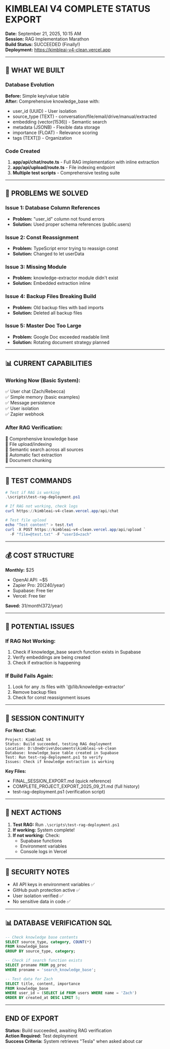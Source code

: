 # KIMBLEAI V4 COMPLETE STATUS EXPORT
**Date:** September 21, 2025, 10:15 AM  
**Session:** RAG Implementation Marathon  
**Build Status:** SUCCEEDED (Finally!)  
**Deployment:** https://kimbleai-v4-clean.vercel.app

---

## 🎯 WHAT WE BUILT

### Database Evolution
**Before:** Simple key/value table  
**After:** Comprehensive knowledge_base with:
- user_id (UUID) - User isolation
- source_type (TEXT) - conversation/file/email/drive/manual/extracted
- embedding (vector(1536)) - Semantic search
- metadata (JSONB) - Flexible data storage
- importance (FLOAT) - Relevance scoring
- tags (TEXT[]) - Organization

### Code Created
1. **app/api/chat/route.ts** - Full RAG implementation with inline extraction
2. **app/api/upload/route.ts** - File indexing endpoint
3. **Multiple test scripts** - Comprehensive testing suite

---

## 🔧 PROBLEMS WE SOLVED

### Issue 1: Database Column References
- **Problem:** "user_id" column not found errors
- **Solution:** Used proper schema references (public.users)

### Issue 2: Const Reassignment
- **Problem:** TypeScript error trying to reassign const
- **Solution:** Changed to let userData

### Issue 3: Missing Module
- **Problem:** knowledge-extractor module didn't exist
- **Solution:** Embedded extraction inline

### Issue 4: Backup Files Breaking Build
- **Problem:** Old backup files with bad imports
- **Solution:** Deleted all backup files

### Issue 5: Master Doc Too Large
- **Problem:** Google Doc exceeded readable limit
- **Solution:** Rotating document strategy planned

---

## 📊 CURRENT CAPABILITIES

### Working Now (Basic System):
✅ User chat (Zach/Rebecca)  
✅ Simple memory (basic examples)  
✅ Message persistence  
✅ User isolation  
✅ Zapier webhook  

### After RAG Verification:
🔄 Comprehensive knowledge base  
🔄 File upload/indexing  
🔄 Semantic search across all sources  
🔄 Automatic fact extraction  
🔄 Document chunking  

---

## 🧪 TEST COMMANDS

```powershell
# Test if RAG is working
.\scripts\test-rag-deployment.ps1

# If RAG not working, check logs
curl https://kimbleai-v4-clean.vercel.app/api/chat

# Test file upload
echo "Test content" > test.txt
curl -X POST https://kimbleai-v4-clean.vercel.app/api/upload `
  -F "file=@test.txt" -F "userId=zach"
```

---

## 💰 COST STRUCTURE

**Monthly:** $25
- OpenAI API: ~$5
- Zapier Pro: $20 ($240/year)
- Supabase: Free tier
- Vercel: Free tier

**Saved:** $31/month ($372/year)

---

## 🔴 POTENTIAL ISSUES

### If RAG Not Working:
1. Check if knowledge_base search function exists in Supabase
2. Verify embeddings are being created
3. Check if extraction is happening

### If Build Fails Again:
1. Look for any .ts files with '@/lib/knowledge-extractor'
2. Remove backup files
3. Check for const reassignment issues

---

## 📝 SESSION CONTINUITY

**For Next Chat:**
```
Project: KimbleAI V4
Status: Build succeeded, testing RAG deployment
Location: D:\OneDrive\Documents\kimbleai-v4-clean
Database: knowledge_base table created in Supabase
Test: Run test-rag-deployment.ps1 to verify
Issues: Check if knowledge extraction is working
```

**Key Files:**
- FINAL_SESSION_EXPORT.md (quick reference)
- COMPLETE_PROJECT_EXPORT_2025_09_21.md (full history)
- test-rag-deployment.ps1 (verification script)

---

## 🚦 NEXT ACTIONS

1. **Test RAG:** Run `.\scripts\test-rag-deployment.ps1`
2. **If working:** System complete!
3. **If not working:** Check:
   - Supabase functions
   - Environment variables
   - Console logs in Vercel

---

## 🔐 SECURITY NOTES

- All API keys in environment variables ✅
- GitHub push protection active ✅
- User isolation verified ✅
- No sensitive data in code ✅

---

## 📊 DATABASE VERIFICATION SQL

```sql
-- Check knowledge base contents
SELECT source_type, category, COUNT(*) 
FROM knowledge_base 
GROUP BY source_type, category;

-- Check if search function exists
SELECT proname FROM pg_proc 
WHERE proname = 'search_knowledge_base';

-- Test data for Zach
SELECT title, content, importance 
FROM knowledge_base 
WHERE user_id = (SELECT id FROM users WHERE name = 'Zach')
ORDER BY created_at DESC LIMIT 5;
```

---

## END OF EXPORT

**Status:** Build succeeded, awaiting RAG verification  
**Action Required:** Test deployment  
**Success Criteria:** System retrieves "Tesla" when asked about car